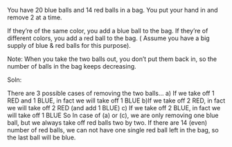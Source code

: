 
You have 20 blue balls and 14 red balls in a bag. You put your hand in and remove 2 at a time.

If they’re of the same color, you add a blue ball to the bag.
If they’re of different colors, you add a red ball to the bag.
( Assume you have a big supply of blue & red balls for this purpose).

Note: When you take the two balls out, you don’t put them back in, so the number of balls in the bag keeps decreasing. 

Soln:

There are 3 possible cases of removing the two balls…
a) If we take off 1 RED and 1 BLUE, in fact we will take off 1 BLUE
b)If we take off 2 RED, in fact we will take off 2 RED (and add 1 BLUE)
c) If we take off 2 BLUE, in fact we will take off 1 BLUE
So In case of (a) or (c), we are only removing one blue ball, but we always take off red balls two by two.
If there are 14 (even) number of red balls, we can not have one single red ball left in the bag, so the last ball will be blue.
